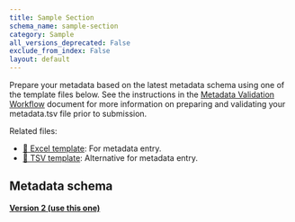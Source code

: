 ```yaml
---
title: Sample Section
schema_name: sample-section
category: Sample
all_versions_deprecated: False
exclude_from_index: False
layout: default
---
```

Prepare your metadata based on the latest metadata schema using one of the template files below. See the instructions in the [Metadata Validation Workflow](https://docs.google.com/document/d/1lfgiDGbyO4K4Hz1FMsJjmJd9RdwjShtJqFYNwKpbcZY) document for more information on preparing and validating your metadata.tsv file prior to submission.

Related files:


- [📝 Excel template](https://raw.githubusercontent.com/hubmapconsortium/dataset-metadata-spreadsheet/main/sample-section/latest/sample-section.xlsx): For metadata entry.
- [📝 TSV template](https://raw.githubusercontent.com/hubmapconsortium/dataset-metadata-spreadsheet/main/sample-section/latest/sample-section.tsv): Alternative for metadata entry.




## Metadata schema


<summary><a href="https://openview.metadatacenter.org/templates/https:%2F%2Frepo.metadatacenter.org%2Ftemplates%2F01e9bc58-bdf2-49f4-9cf9-dd34f3cc62d7"><b>Version 2 (use this one)</b></a></summary>



<br>

